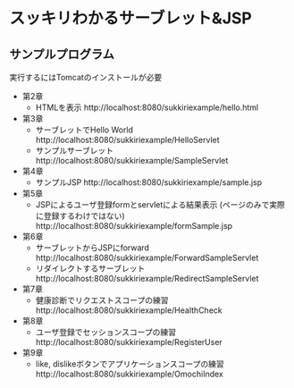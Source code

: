 # スッキリわかるサーブレット&JSP

## サンプルプログラム

実行するにはTomcatのインストールが必要



- 第2章
  - HTMLを表示
    http://localhost:8080/sukkiriexample/hello.html
- 第3章
  - サーブレットでHello World
    http://localhost:8080/sukkiriexample/HelloServlet
  - サンプルサーブレット
    http://localhost:8080/sukkiriexample/SampleServlet
- 第4章
  - サンプルJSP
    http://localhost:8080/sukkiriexample/sample.jsp
- 第5章
  - JSPによるユーザ登録formとservletによる結果表示 (ページのみで実際に登録するわけではない)
    http://localhost:8080/sukkiriexample/formSample.jsp
- 第6章
  - サーブレットからJSPにforward
    http://localhost:8080/sukkiriexample/ForwardSampleServlet
  - リダイレクトするサーブレット
    http://localhost:8080/sukkiriexample/RedirectSampleServlet
- 第7章
  - 健康診断でリクエストスコープの練習
    http://localhost:8080/sukkiriexample/HealthCheck
- 第8章
  - ユーザ登録でセッションスコープの練習
    http://localhost:8080/sukkiriexample/RegisterUser
- 第9章
  - like, dislikeボタンでアプリケーションスコープの練習
    http://localhost:8080/sukkiriexample/OmochiIndex